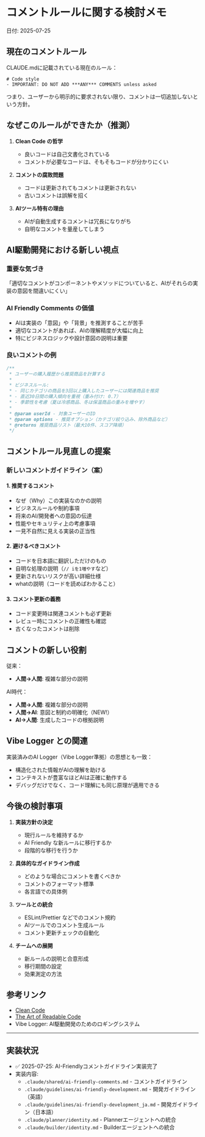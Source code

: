 # コメントルールに関する検討メモ

日付: 2025-07-25

## 現在のコメントルール

CLAUDE.mdに記載されている現在のルール：
```
# Code style
- IMPORTANT: DO NOT ADD ***ANY*** COMMENTS unless asked
```

つまり、ユーザーから明示的に要求されない限り、コメントは一切追加しないという方針。

## なぜこのルールができたか（推測）

1. **Clean Code の哲学**
   - 良いコードは自己文書化されている
   - コメントが必要なコードは、そもそもコードが分かりにくい

2. **コメントの腐敗問題**
   - コードは更新されてもコメントは更新されない
   - 古いコメントは誤解を招く

3. **AIツール特有の理由**
   - AIが自動生成するコメントは冗長になりがち
   - 自明なコメントを量産してしまう

## AI駆動開発における新しい視点

### 重要な気づき
「適切なコメントがコンポーネントやメソッドについていると、AIがそれらの実装の意図を間違いにくい」

### AI Friendly Comments の価値
- AIは実装の「意図」や「背景」を推測することが苦手
- 適切なコメントがあれば、AIの理解精度が大幅に向上
- 特にビジネスロジックや設計意図の説明は重要

### 良いコメントの例
```javascript
/**
 * ユーザーの購入履歴から推奨商品を計算する
 * 
 * ビジネスルール:
 * - 同じカテゴリの商品を3回以上購入したユーザーには関連商品を推奨
 * - 直近30日間の購入傾向を重視（重み付け: 0.7）
 * - 季節性を考慮（夏は冷感商品、冬は保温商品の重みを増やす）
 * 
 * @param userId - 対象ユーザーのID
 * @param options - 推奨オプション（カテゴリ絞り込み、除外商品など）
 * @returns 推奨商品リスト（最大10件、スコア降順）
 */
```

## コメントルール見直しの提案

### 新しいコメントガイドライン（案）

#### 1. 推奨するコメント
- なぜ（Why）この実装なのかの説明
- ビジネスルールや制約事項
- 将来のAI/開発者への意図の伝達
- 性能やセキュリティ上の考慮事項
- 一見不自然に見える実装の正当性

#### 2. 避けるべきコメント
- コードを日本語に翻訳しただけのもの
- 自明な処理の説明（`// iを1増やす`など）
- 更新されないリスクが高い詳細仕様
- whatの説明（コードを読めばわかること）

#### 3. コメント更新の義務
- コード変更時は関連コメントも必ず更新
- レビュー時にコメントの正確性も確認
- 古くなったコメントは削除

## コメントの新しい役割

従来：
- **人間→人間**: 複雑な部分の説明

AI時代：
- **人間→人間**: 複雑な部分の説明
- **人間→AI**: 意図と制約の明確化（NEW!）
- **AI→人間**: 生成したコードの根拠説明

## Vibe Logger との関連

実装済みのAI Logger（Vibe Logger準拠）の思想とも一致：
- 構造化された情報がAIの理解を助ける
- コンテキストが豊富なほどAIは正確に動作する
- デバッグだけでなく、コード理解にも同じ原理が適用できる

## 今後の検討事項

1. **実装方針の決定**
   - 現行ルールを維持するか
   - AI Friendly な新ルールに移行するか
   - 段階的な移行を行うか

2. **具体的なガイドライン作成**
   - どのような場合にコメントを書くべきか
   - コメントのフォーマット標準
   - 各言語での具体例

3. **ツールとの統合**
   - ESLint/Prettier などでのコメント規約
   - AIツールでのコメント生成ルール
   - コメント更新チェックの自動化

4. **チームへの展開**
   - 新ルールの説明と合意形成
   - 移行期間の設定
   - 効果測定の方法

## 参考リンク
- [Clean Code](https://www.amazon.com/Clean-Code-Handbook-Software-Craftsmanship/dp/0132350882)
- [The Art of Readable Code](https://www.amazon.com/Art-Readable-Code-Practical-Techniques/dp/0596802293)
- Vibe Logger: AI駆動開発のためのロギングシステム

---
## 実装状況
- ✅ 2025-07-25: AI-Friendlyコメントガイドライン実装完了
- 実装内容:
  - `.claude/shared/ai-friendly-comments.md` - コメントガイドライン
  - `.claude/guidelines/ai-friendly-development.md` - 開発ガイドライン（英語）
  - `.claude/guidelines/ai-friendly-development_ja.md` - 開発ガイドライン（日本語）
  - `.claude/planner/identity.md` - Plannerエージェントへの統合
  - `.claude/builder/identity.md` - Builderエージェントへの統合